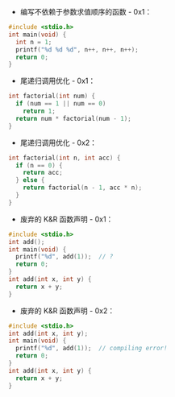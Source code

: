 * 编写不依赖于参数求值顺序的函数 - 0x1：
```c
#include <stdio.h>
int main(void) {
  int n = 1;
  printf("%d %d %d", n++, n++, n++);
  return 0;
} 
```

* 尾递归调用优化 - 0x1：
```c
int factorial(int num) {
  if (num == 1 || num == 0)
    return 1;
  return num * factorial(num - 1);
}
```

* 尾递归调用优化 - 0x2：
```c
int factorial(int n, int acc) {
  if (n == 0) {
    return acc;
  } else {
    return factorial(n - 1, acc * n);
  }
}
```

* 废弃的 K&R 函数声明 - 0x1：
```c
#include <stdio.h>
int add();
int main(void) {
  printf("%d", add(1));  // ?
  return 0;
}
int add(int x, int y) {
  return x + y;
}
```

* 废弃的 K&R 函数声明 - 0x2：
```c
#include <stdio.h>
int add(int x, int y);
int main(void) {
  printf("%d", add(1));  // compiling error!
  return 0;
}
int add(int x, int y) {
  return x + y;
}
```
